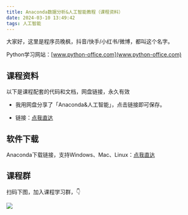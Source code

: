 ```yaml
---
title: Anaconda数据分析&人工智能教程（课程资料）
date: 2024-03-10 13:49:42
tags: 人工智能
---
```


大家好，这里是程序员晚枫，抖音/快手/小红书/微博，都叫这个名字。

Python学习网站：[www.python-office.com](www.python-office.com)

## 课程资料

以下是课程配套的代码和文档，网盘链接，永久有效

- 我用网盘分享了「Anaconda&人工智能」，点击链接即可保存。

- 链接：[点我直达](https://pan.quark.cn/s/f46a0a330bca)

## 软件下载

Anaconda下载链接，支持Windows、Mac、Linux：[点我直达](https://www.anaconda.com/download#downloads)


## 课程群

扫码下图，加入课程学习群，👇

![](https://python-office-1300615378.cos.ap-chongqing.myqcloud.com/group/0816.jpg)